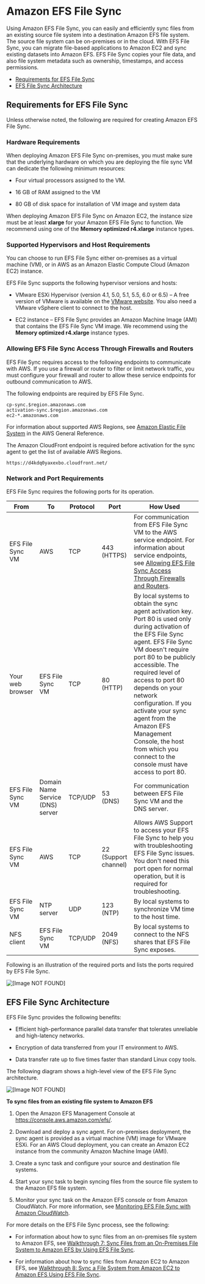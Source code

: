 # Amazon EFS File Sync<a name="get-started-file-sync"></a>

Using Amazon EFS File Sync, you can easily and efficiently sync files from an existing source file system into a destination Amazon EFS file system\. The source file system can be on\-premises or in the cloud\. With EFS File Sync, you can migrate file\-based applications to Amazon EC2 and sync existing datasets into Amazon EFS\. EFS File Sync copies your file data, and also file system metadata such as ownership, timestamps, and access permissions\. 


+ [Requirements for EFS File Sync](#file-sync-requirements)
+ [EFS File Sync Architecture](#file-sync-architecture)

## Requirements for EFS File Sync<a name="file-sync-requirements"></a>

Unless otherwise noted, the following are required for creating Amazon EFS File Sync\. 

### Hardware Requirements<a name="file-sync-hardware"></a>

When deploying Amazon EFS File Sync on\-premises, you must make sure that the underlying hardware on which you are deploying the file sync VM can dedicate the following minimum resources:

+ Four virtual processors assigned to the VM\. 

+  16 GB of RAM assigned to the VM 

+  80 GB of disk space for installation of VM image and system data 

When deploying Amazon EFS File Sync on Amazon EC2, the instance size must be at least **xlarge** for your Amazon EFS File Sync to function\. We recommend using one of the **Memory optimized r4\.xlarge** instance types\. 

### Supported Hypervisors and Host Requirements<a name="file-sync-hosts-requirements"></a>

You can choose to run EFS File Sync either on\-premises as a virtual machine \(VM\), or in AWS as an Amazon Elastic Compute Cloud \(Amazon EC2\) instance\.

EFS File Sync supports the following hypervisor versions and hosts:

+ VMware ESXi Hypervisor \(version 4\.1, 5\.0, 5\.1, 5\.5, 6\.0 or 6\.5\) – A free version of VMware is available on the [VMware website](http://www.vmware.com/products/vsphere-hypervisor/overview.html)\. You also need a VMware vSphere client to connect to the host\. 

+ EC2 instance – EFS File Sync provides an Amazon Machine Image \(AMI\) that contains the EFS File Sync VM image\. We recommend using the **Memory optimized r4\.xlarge** instance types\.

### Allowing EFS File Sync Access Through Firewalls and Routers<a name="file-sync-endpoints"></a>

EFS File Sync requires access to the following endpoints to communicate with AWS\. If you use a firewall or router to filter or limit network traffic, you must configure your firewall and router to allow these service endpoints for outbound communication to AWS\.

The following endpoints are required by EFS File Sync\.

```
cp-sync.$region.amazonaws.com       
activation-sync.$region.amazonaws.com
ec2-*.amazonaws.com
```

For information about supported AWS Regions, see [Amazon Elastic File System](http://docs.aws.amazon.com/general/latest/gr/rande.html#elasticfilesystem-region) in the AWS General Reference\.

The Amazon CloudFront endpoint is required before activation for the sync agent to get the list of available AWS Regions\.

```
https://d4kdq0yaxexbo.cloudfront.net/
```

### Network and Port Requirements<a name="sync-network"></a>

EFS File Sync requires the following ports for its operation\.


|  From  |  To  |  Protocol  |  Port  |  How Used  | 
| --- | --- | --- | --- | --- | 
|  EFS File Sync VM  |  AWS  |  TCP  |  443 \(HTTPS\)  |  For communication from EFS File Sync VM to the AWS service endpoint\. For information about service endpoints, see [ Allowing EFS File Sync Access Through Firewalls and Routers](#file-sync-endpoints)\.  | 
|  Your web browser  |  EFS File Sync VM  |  TCP  |  80 \(HTTP\)  |  By local systems to obtain the sync agent activation key\. Port 80 is used only during activation of the EFS File Sync agent\.  EFS File Sync VM doesn't require port 80 to be publicly accessible\. The required level of access to port 80 depends on your network configuration\. If you activate your sync agent from the Amazon EFS Management Console, the host from which you connect to the console must have access to port 80\.  | 
|  EFS File Sync VM  |  Domain Name Service \(DNS\) server  |  TCP/UDP  |  53 \(DNS\)  |  For communication between EFS File Sync VM and the DNS server\.  | 
|  EFS File Sync VM  |  AWS  |  TCP  |  22 \(Support channel\)  |  Allows AWS Support to access your EFS File Sync to help you with troubleshooting EFS File Sync issues\. You don't need this port open for normal operation, but it is required for troubleshooting\.  | 
|  EFS File Sync VM  |  NTP server  |  UDP  |  123 \(NTP\)  |  By local systems to synchronize VM time to the host time\.   | 
|  NFS client  |  EFS File Sync VM  |  TCP/UDP  |  2049 \(NFS\)  |  By local systems to connect to the NFS shares that EFS File Sync exposes\.  | 

Following is an illustration of the required ports and lists the ports required by EFS File Sync\.

![\[Image NOT FOUND\]](http://docs.aws.amazon.com/efs/latest/ug/images/sync-port-requirements2.png)

## EFS File Sync Architecture<a name="file-sync-architecture"></a>

EFS File Sync provides the following benefits:

+ Efficient high\-performance parallel data transfer that tolerates unreliable and high\-latency networks\.

+ Encryption of data transferred from your IT environment to AWS\.

+ Data transfer rate up to five times faster than standard Linux copy tools\.

The following diagram shows a high\-level view of the EFS File Sync architecture\.

![\[Image NOT FOUND\]](http://docs.aws.amazon.com/efs/latest/ug/images/sync-file-sync-architecture.png)

**To sync files from an existing file system to Amazon EFS**

1. Open the Amazon EFS Management Console at [https://console\.aws\.amazon\.com/efs/](https://console.aws.amazon.com/efs/)\.

1. Download and deploy a sync agent\. For on\-premises deployment, the sync agent is provided as a virtual machine \(VM\) image for VMware ESXi\. For an AWS Cloud deployment, you can create an Amazon EC2 instance from the community Amazon Machine Image \(AMI\)\.

1. Create a sync task and configure your source and destination file systems\.

1. Start your sync task to begin syncing files from the source file system to the Amazon EFS file system\.

1. Monitor your sync task on the Amazon EFS console or from Amazon CloudWatch\. For more information, see [Monitoring EFS File Sync with Amazon CloudWatch](monitoring-file-sync.md)\.

For more details on the EFS File Sync process, see the following:

+ For information about how to sync files from an on\-premises file system to Amazon EFS, see [Walkthrough 7: Sync Files from an On\-Premises File System to Amazon EFS by Using EFS File Sync](walkthrough-file-sync-onpremise.md)\.

+ For information about how to sync files from Amazon EC2 to Amazon EFS, see [Walkthrough 8: Sync a File System from Amazon EC2 to Amazon EFS Using EFS File Sync](walkthrough-file-sync-ec2.md)\.